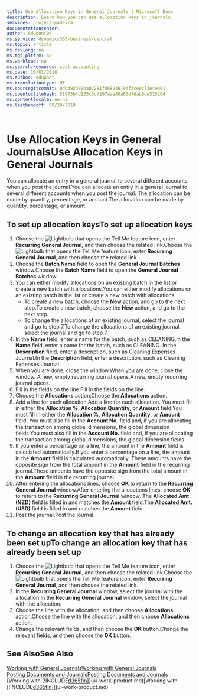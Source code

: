 ```yaml
---
title: Use Allocation Keys in General Journals | Microsoft Docs
description: Learn how you can use allocation keys in journals.
services: project-madeira
documentationcenter: 
author: edupont04
ms.service: dynamics365-business-central
ms.topic: article
ms.devlang: na
ms.tgt_pltfrm: na
ms.workload: na
ms.search.keywords: cost accounting
ms.date: 10/01/2018
ms.author: edupont
ms.translationtype: HT
ms.sourcegitcommit: 9dbd92409ba02281f008246194f3ce0c53e4e001
ms.openlocfilehash: 51973bfb135c3cf207aae40a60d7dab9de515204
ms.contentlocale: en-nz
ms.lasthandoff: 09/28/2018

---
```

# <a name="use-allocation-keys-in-general-journals"></a><span data-ttu-id="25334-103">Use Allocation Keys in General Journals</span><span class="sxs-lookup"><span data-stu-id="25334-103">Use Allocation Keys in General Journals</span></span>
<span data-ttu-id="25334-104">You can allocate an entry in a general journal to several different accounts when you post the journal.</span><span class="sxs-lookup"><span data-stu-id="25334-104">You can allocate an entry in a general journal to several different accounts when you post the journal.</span></span> <span data-ttu-id="25334-105">The allocation can be made by quantity, percentage, or amount.</span><span class="sxs-lookup"><span data-stu-id="25334-105">The allocation can be made by quantity, percentage, or amount.</span></span>

## <a name="to-set-up-allocation-keys"></a><span data-ttu-id="25334-106">To set up allocation keys</span><span class="sxs-lookup"><span data-stu-id="25334-106">To set up allocation keys</span></span>
1. <span data-ttu-id="25334-107">Choose the ![Lightbulb that opens the Tell Me feature](media/ui-search/search_small.png "Tell me what you want to do") icon, enter **Recurring General Journal**, and then choose the related link.</span><span class="sxs-lookup"><span data-stu-id="25334-107">Choose the ![Lightbulb that opens the Tell Me feature](media/ui-search/search_small.png "Tell me what you want to do") icon, enter **Recurring General Journal**, and then choose the related link.</span></span>
2. <span data-ttu-id="25334-108">Choose the **Batch Name** field to open the **General Journal Batches** window.</span><span class="sxs-lookup"><span data-stu-id="25334-108">Choose the **Batch Name** field to open the **General Journal Batches** window.</span></span>
3. <span data-ttu-id="25334-109">You can either modify allocations on an existing batch in the list or create a new batch with allocations.</span><span class="sxs-lookup"><span data-stu-id="25334-109">You can either modify allocations on an existing batch in the list or create a new batch with allocations.</span></span>
   * <span data-ttu-id="25334-110">To create a new batch, choose the **New** action, and go to the next step.</span><span class="sxs-lookup"><span data-stu-id="25334-110">To create a new batch, choose the **New** action, and go to the next step.</span></span>
   * <span data-ttu-id="25334-111">To change the allocations of an existing journal, select the journal and go to step 7.</span><span class="sxs-lookup"><span data-stu-id="25334-111">To change the allocations of an existing journal, select the journal and go to step 7.</span></span>    
4. <span data-ttu-id="25334-112">In the **Name** field, enter a name for the batch, such as CLEANING.</span><span class="sxs-lookup"><span data-stu-id="25334-112">In the **Name** field, enter a name for the batch, such as CLEANING.</span></span> <span data-ttu-id="25334-113">In the **Description** field, enter a description, such as Cleaning Expenses Journal.</span><span class="sxs-lookup"><span data-stu-id="25334-113">In the **Description** field, enter a description, such as Cleaning Expenses Journal.</span></span>
5. <span data-ttu-id="25334-114">When you are done, close the window.</span><span class="sxs-lookup"><span data-stu-id="25334-114">When you are done, close the window.</span></span> <span data-ttu-id="25334-115">A new, empty recurring journal opens.</span><span class="sxs-lookup"><span data-stu-id="25334-115">A new, empty recurring journal opens.</span></span>
6. <span data-ttu-id="25334-116">Fill in the fields on the line.</span><span class="sxs-lookup"><span data-stu-id="25334-116">Fill in the fields on the line.</span></span>
7. <span data-ttu-id="25334-117">Choose the **Allocations** action.</span><span class="sxs-lookup"><span data-stu-id="25334-117">Choose the **Allocations** action.</span></span>
8. <span data-ttu-id="25334-118">Add a line for each allocation.</span><span class="sxs-lookup"><span data-stu-id="25334-118">Add a line for each allocation.</span></span> <span data-ttu-id="25334-119">You must fill in either the **Allocation %**, **Allocation Quantity**, or **Amount** field.</span><span class="sxs-lookup"><span data-stu-id="25334-119">You must fill in either the **Allocation %**, **Allocation Quantity**, or **Amount** field.</span></span> <span data-ttu-id="25334-120">You must also fill in the **Account No.** field and, if you are allocating the transaction among global dimensions, the global dimension fields.</span><span class="sxs-lookup"><span data-stu-id="25334-120">You must also fill in the **Account No.** field and, if you are allocating the transaction among global dimensions, the global dimension fields.</span></span>
9. <span data-ttu-id="25334-121">If you enter a percentage on a line, the amount in the **Amount** field is calculated automatically.</span><span class="sxs-lookup"><span data-stu-id="25334-121">If you enter a percentage on a line, the amount in the **Amount** field is calculated automatically.</span></span> <span data-ttu-id="25334-122">These amounts have the opposite sign from the total amount in the **Amount** field in the recurring journal.</span><span class="sxs-lookup"><span data-stu-id="25334-122">These amounts have the opposite sign from the total amount in the **Amount** field in the recurring journal.</span></span>
10. <span data-ttu-id="25334-123">After entering the allocations lines, choose **OK** to return to the **Recurring General Journal** window.</span><span class="sxs-lookup"><span data-stu-id="25334-123">After entering the allocations lines, choose **OK** to return to the **Recurring General Journal** window.</span></span> <span data-ttu-id="25334-124">The **Allocated Amt. (NZD)** field is filled in and matches the **Amount** field.</span><span class="sxs-lookup"><span data-stu-id="25334-124">The **Allocated Amt. (USD)** field is filled in and matches the **Amount** field.</span></span>
11. <span data-ttu-id="25334-125">Post the journal.</span><span class="sxs-lookup"><span data-stu-id="25334-125">Post the journal.</span></span>

## <a name="to-change-an-allocation-key-that-has-already-been-set-up"></a><span data-ttu-id="25334-126">To change an allocation key that has already been set up</span><span class="sxs-lookup"><span data-stu-id="25334-126">To change an allocation key that has already been set up</span></span>
1. <span data-ttu-id="25334-127">Choose the ![Lightbulb that opens the Tell Me feature](media/ui-search/search_small.png "Tell me what you want to do") icon, enter **Recurring General Journal**, and then choose the related link.</span><span class="sxs-lookup"><span data-stu-id="25334-127">Choose the ![Lightbulb that opens the Tell Me feature](media/ui-search/search_small.png "Tell me what you want to do") icon, enter **Recurring General Journal**, and then choose the related link.</span></span>
2. <span data-ttu-id="25334-128">In the **Recurring General Journal** window, select the journal with the allocation.</span><span class="sxs-lookup"><span data-stu-id="25334-128">In the **Recurring General Journal** window, select the journal with the allocation.</span></span>
3. <span data-ttu-id="25334-129">Choose the line with the allocation, and then choose **Allocations** action.</span><span class="sxs-lookup"><span data-stu-id="25334-129">Choose the line with the allocation, and then choose **Allocations** action.</span></span>
4. <span data-ttu-id="25334-130">Change the relevant fields, and then choose the **OK** button.</span><span class="sxs-lookup"><span data-stu-id="25334-130">Change the relevant fields, and then choose the **OK** button.</span></span>

## <a name="see-also"></a><span data-ttu-id="25334-131">See Also</span><span class="sxs-lookup"><span data-stu-id="25334-131">See Also</span></span>
[<span data-ttu-id="25334-132">Working with General Journals</span><span class="sxs-lookup"><span data-stu-id="25334-132">Working with General Journals</span></span>](ui-work-general-journals.md)  
[<span data-ttu-id="25334-133">Posting Documents and Journals</span><span class="sxs-lookup"><span data-stu-id="25334-133">Posting Documents and Journals</span></span>](ui-post-documents-journals.md)  
<span data-ttu-id="25334-134">[Working with [!INCLUDE[d365fin](includes/d365fin_md.md)]](ui-work-product.md)</span><span class="sxs-lookup"><span data-stu-id="25334-134">[Working with [!INCLUDE[d365fin](includes/d365fin_md.md)]](ui-work-product.md)</span></span>

